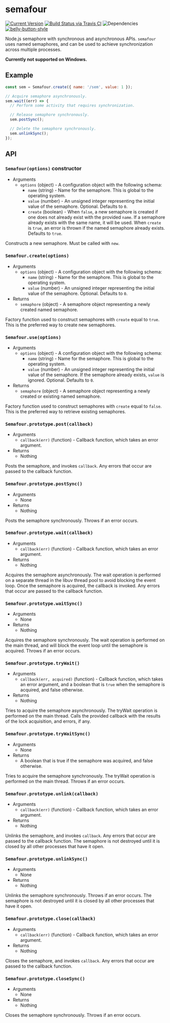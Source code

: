 # semafour

[![Current Version](https://img.shields.io/npm/v/semafour.svg)](https://www.npmjs.org/package/semafour)
[![Build Status via Travis CI](https://travis-ci.org/cjihrig/semafour.svg?branch=master)](https://travis-ci.org/cjihrig/semafour)
![Dependencies](http://img.shields.io/david/cjihrig/semafour.svg)
[![belly-button-style](https://img.shields.io/badge/eslint-bellybutton-4B32C3.svg)](https://github.com/cjihrig/belly-button)


Node.js semaphore with synchronous and asynchronous APIs. `semafour` uses named semaphores, and can be used to achieve synchronization across multiple processes.

**Currently not supported on Windows.**

## Example

```javascript
const sem = Semafour.create({ name: '/sem', value: 1 });

// Acquire semaphore asynchronously.
sem.wait((err) => {
  // Perform some activity that requires synchronization.

  // Release semaphore synchronously.
  sem.postSync();

  // Delete the semaphore synchronously.
  sem.unlinkSync();
});
```

## API

### `Semafour(options)` constructor

  - Arguments
    - `options` (object) - A configuration object with the following schema:
      - `name` (string) - Name for the semaphore. This is global to the operating system.
      - `value` (number) - An unsigned integer representing the initial value of the semaphore. Optional. Defaults to `0`.
      - `create` (boolean) - When `false`, a new semaphore is created if one does not already exist with the provided `name`. If a semaphore already exists with the same name, it will be used. When `create` is `true`, an error is thrown if the named semaphore already exists. Defaults to `true`.

Constructs a new semaphore. Must be called with `new`.

### `Semafour.create(options)`

  - Arguments
    - `options` (object) - A configuration object with the following schema:
      - `name` (string) - Name for the semaphore. This is global to the operating system.
      - `value` (number) - An unsigned integer representing the initial value of the semaphore. Optional. Defaults to `0`.
  - Returns
    - `semaphore` (object) - A semaphore object representing a newly created named semaphore.

Factory function used to construct semaphores with `create` equal to `true`. This is the preferred way to create new semaphores.

### `Semafour.use(options)`

  - Arguments
    - `options` (object) - A configuration object with the following schema:
      - `name` (string) - Name for the semaphore. This is global to the operating system.
      - `value` (number) - An unsigned integer representing the initial value of the semaphore. If the semaphore already exists, `value` is ignored. Optional. Defaults to `0`.
  - Returns
    - `semaphore` (object) - A semaphore object representing a newly created or existing named semaphore.

Factory function used to construct semaphores with `create` equal to `false`. This is the preferred way to retrieve existing semaphores.

### `Semafour.prototype.post(callback)`

  - Arguments
    - `callback(err)` (function) - Callback function, which takes an error argument.
  - Returns
    - Nothing

Posts the semaphore, and invokes `callback`. Any errors that occur are passed to the callback function.

### `Semafour.prototype.postSync()`

  - Arguments
    - None
  - Returns
    - Nothing

Posts the semaphore synchronously. Throws if an error occurs.

### `Semafour.prototype.wait(callback)`

  - Arguments
    - `callback(err)` (function) - Callback function, which takes an error argument.
  - Returns
    - Nothing

Acquires the semaphore asynchronously. The wait operation is performed on a separate thread in the libuv thread pool to avoid blocking the event loop. Once the semaphore is acquired, the callback is invoked. Any errors that occur are passed to the callback function.

### `Semafour.prototype.waitSync()`

  - Arguments
    - None
  - Returns
    - Nothing

Acquires the semaphore synchronously. The wait operation is performed on the main thread, and will block the event loop until the semaphore is acquired. Throws if an error occurs.

### `Semafour.prototype.tryWait()`

  - Arguments
    - `callback(err, acquired)` (function) - Callback function, which takes an error argument, and a boolean that is `true` when the semaphore is acquired, and false otherwise.
  - Returns
    - Nothing

Tries to acquire the semaphore asynchronously. The tryWait operation is performed on the main thread. Calls the provided callback with the results of the lock acquisition, and errors, if any.

### `Semafour.prototype.tryWaitSync()`

  - Arguments
    - None
  - Returns
    - A boolean that is true if the semaphore was acquired, and false otherwise.

Tries to acquire the semaphore synchronously. The tryWait operation is performed on the main thread. Throws if an error occurs.

### `Semafour.prototype.unlink(callback)`

  - Arguments
    - `callback(err)` (function) - Callback function, which takes an error argument.
  - Returns
    - Nothing

Unlinks the semaphore, and invokes `callback`. Any errors that occur are passed to the callback function. The semaphore is not destroyed until it is closed by all other processes that have it open.

### `Semafour.prototype.unlinkSync()`

  - Arguments
    - None
  - Returns
    - Nothing

Unlinks the semaphore synchronously. Throws if an error occurs. The semaphore is not destroyed until it is closed by all other processes that have it open.

### `Semafour.prototype.close(callback)`

  - Arguments
    - `callback(err)` (function) - Callback function, which takes an error argument.
  - Returns
    - Nothing

Closes the semaphore, and invokes `callback`. Any errors that occur are passed to the callback function.

### `Semafour.prototype.closeSync()`

  - Arguments
    - None
  - Returns
    - Nothing

Closes the semaphore synchronously. Throws if an error occurs.
